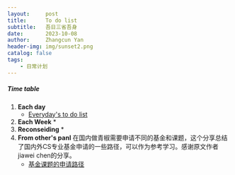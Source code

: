 ```yaml
---
layout:     post
title:      To do list
subtitle:   吾日三省吾身
date:       2023-10-08
author:     Zhangcun Yan
header-img: img/sunset2.png
catalog: false
tags:
    - 日常计划
---
```


##### Time table 
1. **Each day**
    * [Everyday's to do list](https://chat.openai.com/c/67b398e3-a5b2-441e-829d-2c6111ac58be)
2. **Each Week**
    *
3. **Reconseiding**
    *
4. **From other's panl**
   在国内做青椒需要申请不同的基金和课题，这个分享总结了国内外CS专业基金申请的一些路径，可以作为参考学习。感谢原文作者jiawei chen的分享。
    * [基金课题的申请路径](https://junweiliang.me/awesome.html)



